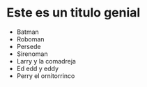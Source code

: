 # Este es un titulo genial
* Batman
* Roboman
* Persede
* Sirenoman
* Larry y la comadreja
* Ed edd y eddy
* Perry el ornitorrinco

